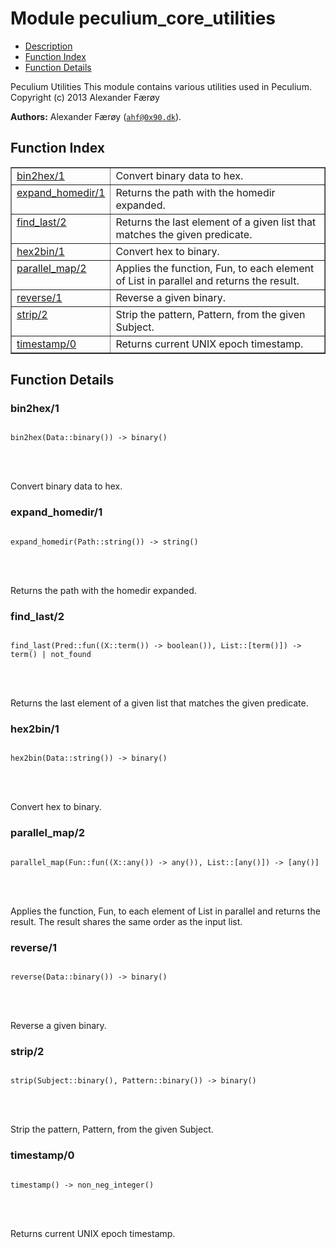 

# Module peculium_core_utilities #
* [Description](#description)
* [Function Index](#index)
* [Function Details](#functions)


Peculium Utilities
This module contains various utilities used in Peculium.
Copyright (c)  2013 Alexander Færøy

__Authors:__ Alexander Færøy ([`ahf@0x90.dk`](mailto:ahf@0x90.dk)).
<a name="index"></a>

## Function Index ##


<table width="100%" border="1" cellspacing="0" cellpadding="2" summary="function index"><tr><td valign="top"><a href="#bin2hex-1">bin2hex/1</a></td><td>Convert binary data to hex.</td></tr><tr><td valign="top"><a href="#expand_homedir-1">expand_homedir/1</a></td><td>Returns the path with the homedir expanded.</td></tr><tr><td valign="top"><a href="#find_last-2">find_last/2</a></td><td>Returns the last element of a given list that matches the given predicate.</td></tr><tr><td valign="top"><a href="#hex2bin-1">hex2bin/1</a></td><td>Convert hex to binary.</td></tr><tr><td valign="top"><a href="#parallel_map-2">parallel_map/2</a></td><td>Applies the function, Fun, to each element of List in parallel and
returns the result.</td></tr><tr><td valign="top"><a href="#reverse-1">reverse/1</a></td><td>Reverse a given binary.</td></tr><tr><td valign="top"><a href="#strip-2">strip/2</a></td><td>Strip the pattern, Pattern, from the given Subject.</td></tr><tr><td valign="top"><a href="#timestamp-0">timestamp/0</a></td><td>Returns current UNIX epoch timestamp.</td></tr></table>


<a name="functions"></a>

## Function Details ##

<a name="bin2hex-1"></a>

### bin2hex/1 ###


<pre><code>
bin2hex(Data::binary()) -&gt; binary()
</code></pre>

<br></br>


Convert binary data to hex.
<a name="expand_homedir-1"></a>

### expand_homedir/1 ###


<pre><code>
expand_homedir(Path::string()) -&gt; string()
</code></pre>

<br></br>


Returns the path with the homedir expanded.
<a name="find_last-2"></a>

### find_last/2 ###


<pre><code>
find_last(Pred::fun((X::term()) -&gt; boolean()), List::[term()]) -&gt; term() | not_found
</code></pre>

<br></br>


Returns the last element of a given list that matches the given predicate.
<a name="hex2bin-1"></a>

### hex2bin/1 ###


<pre><code>
hex2bin(Data::string()) -&gt; binary()
</code></pre>

<br></br>


Convert hex to binary.
<a name="parallel_map-2"></a>

### parallel_map/2 ###


<pre><code>
parallel_map(Fun::fun((X::any()) -&gt; any()), List::[any()]) -&gt; [any()]
</code></pre>

<br></br>


Applies the function, Fun, to each element of List in parallel and
returns the result. The result shares the same order as the input list.
<a name="reverse-1"></a>

### reverse/1 ###


<pre><code>
reverse(Data::binary()) -&gt; binary()
</code></pre>

<br></br>


Reverse a given binary.
<a name="strip-2"></a>

### strip/2 ###


<pre><code>
strip(Subject::binary(), Pattern::binary()) -&gt; binary()
</code></pre>

<br></br>


Strip the pattern, Pattern, from the given Subject.
<a name="timestamp-0"></a>

### timestamp/0 ###


<pre><code>
timestamp() -&gt; non_neg_integer()
</code></pre>

<br></br>


Returns current UNIX epoch timestamp.
